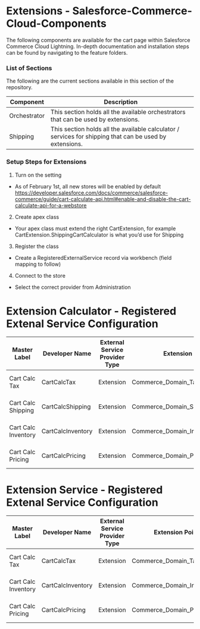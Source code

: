 # Extensions - Salesforce-Commerce-Cloud-Components

The following components are available for the cart page within Salesforce Commerce Cloud Lightning. 
In-depth documentation and installation steps can be found by navigating to the feature folders. 

### List of Sections
The following are the current sections available in this section of the repository.

| Component  | Description | 
| ------------- | ------------- | 
| Orchestrator  | This section holds all the available orchestrators that can be used by extensions.  | 
| Shipping  | This section holds all the available calculator / services for shipping that can be used by extensions.  | 

### Setup Steps for Extensions
1. Turn on the setting
- As of February 1st, all new stores will be enabled by default https://developer.salesforce.com/docs/commerce/salesforce-commerce/guide/cart-calculate-api.html#enable-and-disable-the-cart-calculate-api-for-a-webstore
2. Create apex class
- Your apex class must extend the right CartExtension, for example CartExtension.ShippingCartCalculator is what you’d use for Shipping
3. Register the class
- Create a RegisteredExternalService record via workbench (field mapping to follow)
4. Connect to the store
- Select the correct provider from Administration


# Extension Calculator - Registered Extenal Service Configuration

| Master Label          | Developer Name   | External Service Provider Type | Extension Point Name             | External Service Provider Id                    |
|-----------------------|------------------|--------------------------------|----------------------------------|-------------------------------------------------|
| Cart Calc Tax         | CartCalcTax      | Extension                      | Commerce_Domain_Tax_CartCalculator      | Id of the Apex Class |
| Cart Calc Shipping    | CartCalcShipping | Extension                      | Commerce_Domain_Shipping_CartCalculator | Id of the Apex Class |
| Cart Calc Inventory   | CartCalcInventory| Extension                      | Commerce_Domain_Inventory_CartCalculator | Id of the Apex Class |
| Cart Calc Pricing     | CartCalcPricing  | Extension                      | Commerce_Domain_Pricing_CartCalculator  | Id of the Apex Class |

# Extension Service - Registered Extenal Service Configuration

| Master Label          | Developer Name    | External Service Provider Type | Extension Point Name               | External Service Provider Id     |
|-----------------------|-------------------|--------------------------------|------------------------------------|-----------------------------------|
| Cart Calc Tax         | CartCalcTax       | Extension                      | Commerce_Domain_Tax_Service        | Id of the Apex Class              |
| Cart Calc Inventory   | CartCalcInventory | Extension                      | Commerce_Domain_Inventory_Service  | Id of the Apex Class              |
| Cart Calc Pricing     | CartCalcPricing   | Extension                      | Commerce_Domain_Pricing_Service    | Id of the Apex Class              |

